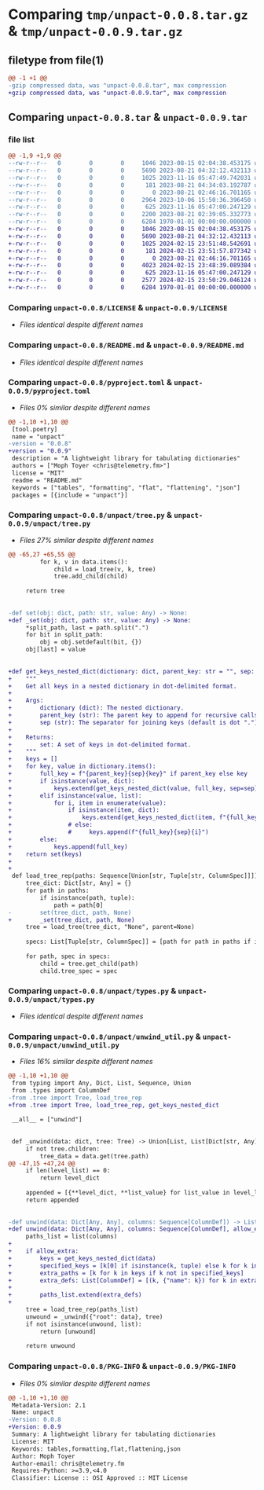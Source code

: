 # Comparing `tmp/unpact-0.0.8.tar.gz` & `tmp/unpact-0.0.9.tar.gz`

## filetype from file(1)

```diff
@@ -1 +1 @@
-gzip compressed data, was "unpact-0.0.8.tar", max compression
+gzip compressed data, was "unpact-0.0.9.tar", max compression
```

## Comparing `unpact-0.0.8.tar` & `unpact-0.0.9.tar`

### file list

```diff
@@ -1,9 +1,9 @@
--rw-r--r--   0        0        0     1046 2023-08-15 02:04:38.453175 unpact-0.0.8/LICENSE
--rw-r--r--   0        0        0     5690 2023-08-21 04:32:12.432113 unpact-0.0.8/README.md
--rw-r--r--   0        0        0     1025 2023-11-16 05:47:49.742031 unpact-0.0.8/pyproject.toml
--rw-r--r--   0        0        0      181 2023-08-21 04:34:03.192787 unpact-0.0.8/unpact/__init__.py
--rw-r--r--   0        0        0        0 2023-08-21 02:46:16.701165 unpact-0.0.8/unpact/py.typed
--rw-r--r--   0        0        0     2964 2023-10-06 15:50:36.396450 unpact-0.0.8/unpact/tree.py
--rw-r--r--   0        0        0      625 2023-11-16 05:47:00.247129 unpact-0.0.8/unpact/types.py
--rw-r--r--   0        0        0     2200 2023-08-21 02:39:05.332773 unpact-0.0.8/unpact/unwind_util.py
--rw-r--r--   0        0        0     6284 1970-01-01 00:00:00.000000 unpact-0.0.8/PKG-INFO
+-rw-r--r--   0        0        0     1046 2023-08-15 02:04:38.453175 unpact-0.0.9/LICENSE
+-rw-r--r--   0        0        0     5690 2023-08-21 04:32:12.432113 unpact-0.0.9/README.md
+-rw-r--r--   0        0        0     1025 2024-02-15 23:51:48.542691 unpact-0.0.9/pyproject.toml
+-rw-r--r--   0        0        0      181 2024-02-15 23:51:57.877342 unpact-0.0.9/unpact/__init__.py
+-rw-r--r--   0        0        0        0 2023-08-21 02:46:16.701165 unpact-0.0.9/unpact/py.typed
+-rw-r--r--   0        0        0     4023 2024-02-15 23:48:39.089384 unpact-0.0.9/unpact/tree.py
+-rw-r--r--   0        0        0      625 2023-11-16 05:47:00.247129 unpact-0.0.9/unpact/types.py
+-rw-r--r--   0        0        0     2577 2024-02-15 23:50:29.046124 unpact-0.0.9/unpact/unwind_util.py
+-rw-r--r--   0        0        0     6284 1970-01-01 00:00:00.000000 unpact-0.0.9/PKG-INFO
```

### Comparing `unpact-0.0.8/LICENSE` & `unpact-0.0.9/LICENSE`

 * *Files identical despite different names*

### Comparing `unpact-0.0.8/README.md` & `unpact-0.0.9/README.md`

 * *Files identical despite different names*

### Comparing `unpact-0.0.8/pyproject.toml` & `unpact-0.0.9/pyproject.toml`

 * *Files 0% similar despite different names*

```diff
@@ -1,10 +1,10 @@
 [tool.poetry]
 name = "unpact"
-version = "0.0.8"
+version = "0.0.9"
 description = "A lightweight library for tabulating dictionaries"
 authors = ["Moph Toyer <chris@telemetry.fm>"]
 license = "MIT"
 readme = "README.md"
 keywords = ["tables", "formatting", "flat", "flattening", "json"]
 packages = [{include = "unpact"}]
```

### Comparing `unpact-0.0.8/unpact/tree.py` & `unpact-0.0.9/unpact/tree.py`

 * *Files 27% similar despite different names*

```diff
@@ -65,27 +65,55 @@
         for k, v in data.items():
             child = load_tree(v, k, tree)
             tree.add_child(child)
 
     return tree
 
 
-def set(obj: dict, path: str, value: Any) -> None:
+def _set(obj: dict, path: str, value: Any) -> None:
     *split_path, last = path.split(".")
     for bit in split_path:
         obj = obj.setdefault(bit, {})
     obj[last] = value
 
 
+def get_keys_nested_dict(dictionary: dict, parent_key: str = "", sep: str = "."):
+    """
+    Get all keys in a nested dictionary in dot-delimited format.
+
+    Args:
+        dictionary (dict): The nested dictionary.
+        parent_key (str): The parent key to append for recursive calls (default is an empty string).
+        sep (str): The separator for joining keys (default is dot ".").
+
+    Returns:
+        set: A set of keys in dot-delimited format.
+    """
+    keys = []
+    for key, value in dictionary.items():
+        full_key = f"{parent_key}{sep}{key}" if parent_key else key
+        if isinstance(value, dict):
+            keys.extend(get_keys_nested_dict(value, full_key, sep=sep))
+        elif isinstance(value, list):
+            for i, item in enumerate(value):
+                if isinstance(item, dict):
+                    keys.extend(get_keys_nested_dict(item, f"{full_key}", sep=sep))
+                # else:
+                #     keys.append(f"{full_key}{sep}{i}")
+        else:
+            keys.append(full_key)
+    return set(keys)
+
+
 def load_tree_rep(paths: Sequence[Union[str, Tuple[str, ColumnSpec]]]) -> Tree:
     tree_dict: Dict[str, Any] = {}
     for path in paths:
         if isinstance(path, tuple):
             path = path[0]
-        set(tree_dict, path, None)
+        _set(tree_dict, path, None)
     tree = load_tree(tree_dict, "None", parent=None)
 
     specs: List[Tuple[str, ColumnSpec]] = [path for path in paths if isinstance(path, tuple)]
 
     for path, spec in specs:
         child = tree.get_child(path)
         child.tree_spec = spec
```

### Comparing `unpact-0.0.8/unpact/types.py` & `unpact-0.0.9/unpact/types.py`

 * *Files identical despite different names*

### Comparing `unpact-0.0.8/unpact/unwind_util.py` & `unpact-0.0.9/unpact/unwind_util.py`

 * *Files 16% similar despite different names*

```diff
@@ -1,10 +1,10 @@
 from typing import Any, Dict, List, Sequence, Union
 from .types import ColumnDef
-from .tree import Tree, load_tree_rep
+from .tree import Tree, load_tree_rep, get_keys_nested_dict
 
 __all__ = ["unwind"]
 
 
 def _unwind(data: dict, tree: Tree) -> Union[List, List[Dict[str, Any]], Dict[str, Any], dict, List[dict]]:
     if not tree.children:
         tree_data = data.get(tree.path)
@@ -47,15 +47,24 @@
     if len(level_list) == 0:
         return level_dict
 
     appended = [{**level_dict, **list_value} for list_value in level_list]
     return appended
 
 
-def unwind(data: Dict[Any, Any], columns: Sequence[ColumnDef]) -> List[Dict[str, Any]]:
+def unwind(data: Dict[Any, Any], columns: Sequence[ColumnDef], allow_extra: bool = False) -> List[Dict[str, Any]]:
     paths_list = list(columns)
+
+    if allow_extra:
+        keys = get_keys_nested_dict(data)
+        specified_keys = [k[0] if isinstance(k, tuple) else k for k in columns]
+        extra_paths = [k for k in keys if k not in specified_keys]
+        extra_defs: List[ColumnDef] = [(k, {"name": k}) for k in extra_paths]
+
+        paths_list.extend(extra_defs)
+
     tree = load_tree_rep(paths_list)
     unwound = _unwind({"root": data}, tree)
     if not isinstance(unwound, list):
         return [unwound]
 
     return unwound
```

### Comparing `unpact-0.0.8/PKG-INFO` & `unpact-0.0.9/PKG-INFO`

 * *Files 0% similar despite different names*

```diff
@@ -1,10 +1,10 @@
 Metadata-Version: 2.1
 Name: unpact
-Version: 0.0.8
+Version: 0.0.9
 Summary: A lightweight library for tabulating dictionaries
 License: MIT
 Keywords: tables,formatting,flat,flattening,json
 Author: Moph Toyer
 Author-email: chris@telemetry.fm
 Requires-Python: >=3.9,<4.0
 Classifier: License :: OSI Approved :: MIT License
```

